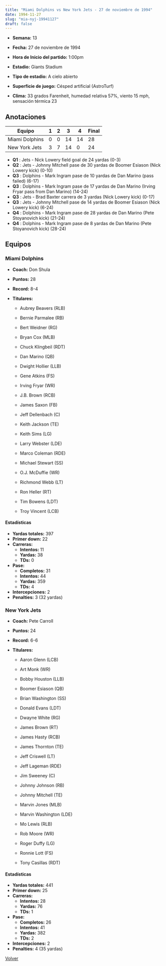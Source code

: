 ```yaml
---
title: "Miami Dolphins vs New York Jets - 27 de noviembre de 1994"
date: 1994-11-27
slug: "mia-nyj-19941127"
draft: false
---
```


* **Semana:** 13
* **Fecha:** 27 de noviembre de 1994

* **Hora de Inicio del partido:** 1:00pm
* **Estadio:** Giants Stadium
* **Tipo de estadio:** A cielo abierto
* **Superficie de juego:** Césped artificial (AstroTurf)
* **Clima:** 33 grados Farenheit, humedad relativa 57%, viento 15 mph, sensación térmica 23





## Anotaciones
| Equipo | 1 | 2 | 3 | 4 | Final |
|--------|---|---|---|---|-------|
| Miami Dolphins  | 0 | 0 | 14 | 14  | 28 |
| New York Jets  | 3 | 7 | 14 | 0  | 24 |
* **Q1** : Jets - Nick Lowery field goal de 24 yardas (0-3)
* **Q2** : Jets - Johnny Mitchell pase de 30 yardas de Boomer Esiason (Nick Lowery kick) (0-10)
* **Q3** : Dolphins - Mark Ingram pase de 10 yardas de Dan Marino (pass failed) (6-17)
* **Q3** : Dolphins - Mark Ingram pase de 17 yardas de Dan Marino (Irving Fryar pass from Dan Marino) (14-24)
* **Q3** : Jets - Brad Baxter carrera de 3 yardas (Nick Lowery kick) (0-17)
* **Q3** : Jets - Johnny Mitchell pase de 14 yardas de Boomer Esiason (Nick Lowery kick) (6-24)
* **Q4** : Dolphins - Mark Ingram pase de 28 yardas de Dan Marino (Pete Stoyanovich kick) (21-24)
* **Q4** : Dolphins - Mark Ingram pase de 8 yardas de Dan Marino (Pete Stoyanovich kick) (28-24)


## Equipos


### Miami Dolphins
* **Coach:** Don Shula
* **Puntos:** 28
* **Record:** 8-4
* **Titulares:** 

  * Aubrey Beavers (RLB) 

  * Bernie Parmalee (RB) 

  * Bert Weidner (RG) 

  * Bryan Cox (MLB) 

  * Chuck Klingbeil (RDT) 

  * Dan Marino (QB) 

  * Dwight Hollier (LLB) 

  * Gene Atkins (FS) 

  * Irving Fryar (WR) 

  * J.B. Brown (RCB) 

  * James Saxon (FB) 

  * Jeff Dellenbach (C) 

  * Keith Jackson (TE) 

  * Keith Sims (LG) 

  * Larry Webster (LDE) 

  * Marco Coleman (RDE) 

  * Michael Stewart (SS) 

  * O.J. McDuffie (WR) 

  * Richmond Webb (LT) 

  * Ron Heller (RT) 

  * Tim Bowens (LDT) 

  * Troy Vincent (LCB) 

#### Estadísticas
* **Yardas totales:** 397
* **Primer down:** 22
* **Carreras:**
  * **Intentos:** 11
  * **Yardas:** 38
  * **TDs:** 0
* **Pase:**
  * **Completos:** 31
  * **Intentos:** 44
  * **Yardas:** 359
  * **TDs:** 4
* **Intercepciones:** 2
* **Penalties:** 3 (32 yardas)

### New York Jets
* **Coach:** Pete Carroll
* **Puntos:** 24
* **Record:** 6-6
* **Titulares:** 

  * Aaron Glenn (LCB) 

  * Art Monk (WR) 

  * Bobby Houston (LLB) 

  * Boomer Esiason (QB) 

  * Brian Washington (SS) 

  * Donald Evans (LDT) 

  * Dwayne White (RG) 

  * James Brown (RT) 

  * James Hasty (RCB) 

  * James Thornton (TE) 

  * Jeff Criswell (LT) 

  * Jeff Lageman (RDE) 

  * Jim Sweeney (C) 

  * Johnny Johnson (RB) 

  * Johnny Mitchell (TE) 

  * Marvin Jones (MLB) 

  * Marvin Washington (LDE) 

  * Mo Lewis (RLB) 

  * Rob Moore (WR) 

  * Roger Duffy (LG) 

  * Ronnie Lott (FS) 

  * Tony Casillas (RDT) 

#### Estadísticas
* **Yardas totales:** 441
* **Primer down:** 25
* **Carreras:**
  * **Intentos:** 28
  * **Yardas:** 76
  * **TDs:** 1
* **Pase:**
  * **Completos:** 26
  * **Intentos:** 41
  * **Yardas:** 382
  * **TDs:** 2
* **Intercepciones:** 2
* **Penalties:** 4 (35 yardas)


[Volver](/historia/1994)
